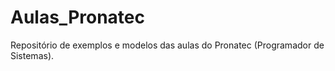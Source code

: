 # Aulas_Pronatec
Repositório de exemplos e modelos das aulas do Pronatec (Programador de Sistemas).
